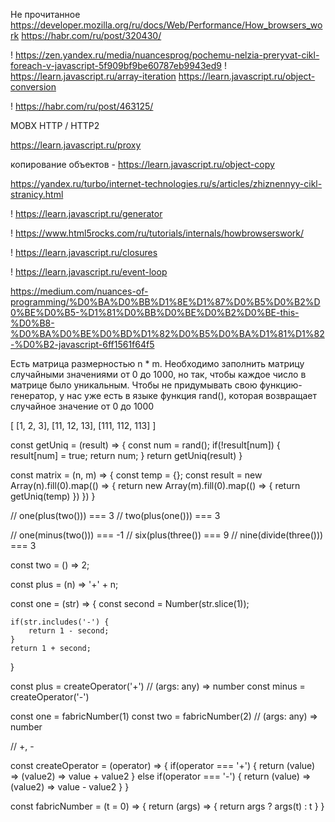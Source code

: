 Не прочитанное 
https://developer.mozilla.org/ru/docs/Web/Performance/How_browsers_work
    https://habr.com/ru/post/320430/

! https://zen.yandex.ru/media/nuancesprog/pochemu-nelzia-preryvat-cikl-foreach-v-javascript-5f909bf9be60787eb9943ed9
! https://learn.javascript.ru/array-iteration
https://learn.javascript.ru/object-conversion

! https://habr.com/ru/post/463125/



MOBX
HTTP / HTTP2

https://learn.javascript.ru/proxy

копирование объектов - https://learn.javascript.ru/object-copy

https://yandex.ru/turbo/internet-technologies.ru/s/articles/zhiznennyy-cikl-stranicy.html

! https://learn.javascript.ru/generator


! https://www.html5rocks.com/ru/tutorials/internals/howbrowserswork/

! https://learn.javascript.ru/closures

! https://learn.javascript.ru/event-loop

https://medium.com/nuances-of-programming/%D0%BA%D0%BB%D1%8E%D1%87%D0%B5%D0%B2%D0%BE%D0%B5-%D1%81%D0%BB%D0%BE%D0%B2%D0%BE-this-%D0%B8-%D0%BA%D0%BE%D0%BD%D1%82%D0%B5%D0%BA%D1%81%D1%82-%D0%B2-javascript-6ff1561f64f5



Есть матрица размерностью n * m.
Необходимо заполнить матрицу случайными значениями от 0 до 1000,
но так, чтобы каждое число в матрице было уникальным.
Чтобы не придумывать свою функцию-генератор, у нас уже есть в языке функция rand(),
которая возвращает случайное значение от 0 до 1000

[
    [1, 2, 3],
    [11, 12, 13],
    [111, 112, 113]
    ]


const getUniq = (result) => {
    const num = rand();
    if(!result[num]) {
        result[num] = true;
        return num;
    }
    return getUniq(result)
}

const matrix = (n, m) => {
    const temp = {};
    const result = new Array(n).fill(0).map(() => {
        return new Array(m).fill(0).map(() => {
            return getUniq(temp)
        })
    })
}



// one(plus(two())) === 3
// two(plus(one())) === 3

// one(minus(two())) === -1
// six(plus(three()) === 9
// nine(divide(three())) === 3

const two = () => 2;

const plus = (n) => '+' + n;

const one = (str) => {
    const second = Number(str.slice(1));
    
    if(str.includes('-') {
        return 1 - second;
    }
    return 1 + second;
}

const plus = createOperator('+') // (args: any) => number 
const minus = createOperator('-')

const one = fabricNumber(1)
const two = fabricNumber(2) // (args: any) => number

// +, -

const createOperator = (operator) => {
    if(operator === '+') {
            return (value) => (value2) => value + value2
    } else if(operator === '-') {
        return (value) => (value2) => value - value2
    }
}

const fabricNumber = (t = 0) => {
    return (args) => {
        return args ? args(t) : t
    }
}

